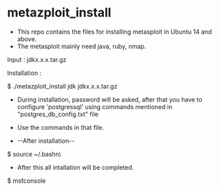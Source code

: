 # metazploit_install
- This repo contains the files for installing metasploit in Ubuntu 14 and above.
- The metasploit mainly need java, ruby, nmap. 

Input : jdkx.x.x.tar.gz

Installation : 

$ ./metazploit_install jdk jdkx.x.x.tar.gz

- During installation, password will be asked, after that you have to configure 'postgressql' using commands mentioned in "postgres_db_config.txt" file
- Use the commands in that file.

- --After installation--

$ source ~/.bashrc

- After this all intallation will be completed.

$ msfconsole

